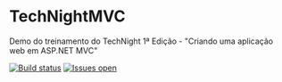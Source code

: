 # TechNightMVC

Demo do treinamento do TechNight 1ª Edição - "Criando uma aplicação web em ASP.NET MVC"

[![Build status](https://ci.appveyor.com/api/projects/status/ugrflc9lf0du6kre?svg=true)](https://ci.appveyor.com/project/andreluizsecco/technightmvc)
[![Issues open](https://img.shields.io/github/issues-raw/andreluizsecco/technightmvc.svg)](https://github.com/andreluizsecco/technightmvc/issues)

